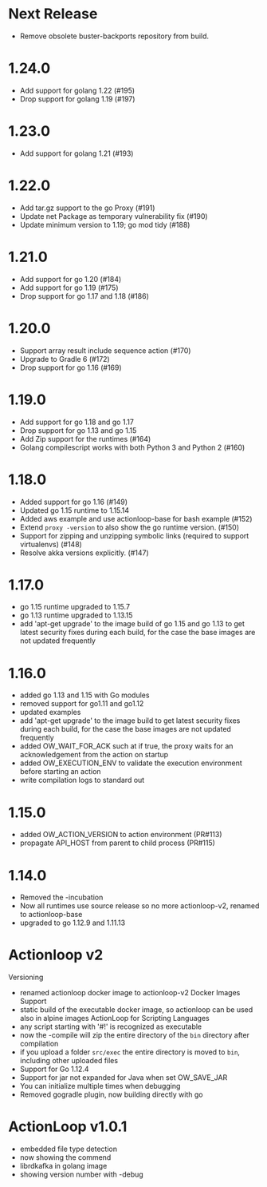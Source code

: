 <!--
#
# Licensed to the Apache Software Foundation (ASF) under one or more
# contributor license agreements.  See the NOTICE file distributed with
# this work for additional information regarding copyright ownership.
# The ASF licenses this file to You under the Apache License, Version 2.0
# (the "License"); you may not use this file except in compliance with
# the License.  You may obtain a copy of the License at
#
#     http://www.apache.org/licenses/LICENSE-2.0
#
# Unless required by applicable law or agreed to in writing, software
# distributed under the License is distributed on an "AS IS" BASIS,
# WITHOUT WARRANTIES OR CONDITIONS OF ANY KIND, either express or implied.
# See the License for the specific language governing permissions and
# limitations under the License.
#
-->
# Next Release
- Remove obsolete buster-backports repository from build.

# 1.24.0
- Add support for golang 1.22 (#195)
- Drop support for golang 1.19 (#197)

# 1.23.0
- Add support for golang 1.21 (#193)

# 1.22.0
- Add tar.gz support to the go Proxy (#191)
- Update net Package as temporary vulnerability fix (#190)
- Update minimum version to 1.19; go mod tidy (#188)

# 1.21.0
- Add support for go 1.20 (#184)
- Add support for go 1.19 (#175)
- Drop support for go 1.17 and 1.18 (#186)

# 1.20.0
- Support array result include sequence action (#170)
- Upgrade to Gradle 6 (#172)
- Drop support for go 1.16 (#169)

# 1.19.0
- Add support for go 1.18 and go 1.17
- Drop support for go 1.13 and go 1.15
- Add Zip support for the runtimes (#164)
- Golang compilescript works with both Python 3 and Python 2 (#160)

# 1.18.0
- Added support for go 1.16 (#149)
- Updated go 1.15 runtime to 1.15.14
- Added aws example and use actionloop-base for bash example (#152)
- Extend `proxy -version` to also show the go runtime version. (#150)
- Support for zipping and unzipping symbolic links (required to support virtualenvs) (#148)
- Resolve akka versions explicitly. (#147)

# 1.17.0
- go 1.15 runtime upgraded to 1.15.7
- go 1.13 runtime upgraded to 1.13.15
- add 'apt-get upgrade' to the image build of go 1.15 and go 1.13 to get latest security fixes during each build, for the case the base images are not updated frequently

# 1.16.0
- added go 1.13 and 1.15 with Go modules
- removed support for go1.11 and go1.12
- updated examples
- add 'apt-get upgrade' to the image build to get latest security fixes during each build, for the case the base images are not updated frequently
- added OW_WAIT_FOR_ACK such at if true, the proxy waits for an acknowledgement from the action on startup
- added OW_EXECUTION_ENV to validate the execution environment before starting an action
- write compilation logs to standard out
# 1.15.0
- added OW_ACTION_VERSION to action environment (PR#113)
- propagate API_HOST from parent to child process (PR#115)

# 1.14.0
- Removed the -incubation
- Now all runtimes use source release so no more actionloop-v2, renamed to actionloop-base
- upgraded to go 1.12.9 and 1.11.13

# Actionloop v2
Versioning
- renamed actionloop docker image to actionloop-v2
Docker Images Support
- static build of the executable docker image, so actionloop can be used also in alpine images
ActionLoop for Scripting Languages
- any script starting with '#!' is recognized as executable
- now the -compile will zip the entire directory of the `bin` directory after compilation
- if you upload a folder `src/exec` the entire directory is moved to `bin`, including other uploaded files
- Support for Go 1.12.4
- Support for jar not expanded for Java when set OW_SAVE_JAR
- You can initialize multiple times when debugging
- Removed gogradle plugin, now building directly with go

# ActionLoop v1.0.1
- embedded file type detection
- now showing the commend
- librdkafka in golang image
- showing version number with -debug
